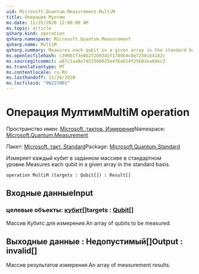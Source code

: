 ```yaml
---
uid: Microsoft.Quantum.Measurement.MultiM
title: Операция Мултим
ms.date: 11/25/2020 12:00:00 AM
ms.topic: article
qsharp.kind: operation
qsharp.namespace: Microsoft.Quantum.Measurement
qsharp.name: MultiM
qsharp.summary: Measures each qubit in a given array in the standard basis.
ms.openlocfilehash: c39601f3e8b272b9341f1789b4c8e7230cb4182c
ms.sourcegitcommit: a87c1aa8e7453360025e47ba614f25b02ea84ec3
ms.translationtype: MT
ms.contentlocale: ru-RU
ms.lasthandoff: 11/26/2020
ms.locfileid: "96227001"
---
```

# <a name="multim-operation"></a><span data-ttu-id="a75af-102">Операция Мултим</span><span class="sxs-lookup"><span data-stu-id="a75af-102">MultiM operation</span></span>

<span data-ttu-id="a75af-103">Пространство имен: [Microsoft. тактов. Измерение](xref:Microsoft.Quantum.Measurement)</span><span class="sxs-lookup"><span data-stu-id="a75af-103">Namespace: [Microsoft.Quantum.Measurement](xref:Microsoft.Quantum.Measurement)</span></span>

<span data-ttu-id="a75af-104">Пакет: [Microsoft. такт. Standard](https://nuget.org/packages/Microsoft.Quantum.Standard)</span><span class="sxs-lookup"><span data-stu-id="a75af-104">Package: [Microsoft.Quantum.Standard](https://nuget.org/packages/Microsoft.Quantum.Standard)</span></span>


<span data-ttu-id="a75af-105">Измеряет каждый кубит в заданном массиве в стандартном уровне.</span><span class="sxs-lookup"><span data-stu-id="a75af-105">Measures each qubit in a given array in the standard basis.</span></span>

```qsharp
operation MultiM (targets : Qubit[]) : Result[]
```


## <a name="input"></a><span data-ttu-id="a75af-106">Входные данные</span><span class="sxs-lookup"><span data-stu-id="a75af-106">Input</span></span>

### <a name="targets--qubit"></a><span data-ttu-id="a75af-107">целевые объекты: [кубит](xref:microsoft.quantum.lang-ref.qubit)[]</span><span class="sxs-lookup"><span data-stu-id="a75af-107">targets : [Qubit](xref:microsoft.quantum.lang-ref.qubit)[]</span></span>

<span data-ttu-id="a75af-108">Массив Кубитс для измерения.</span><span class="sxs-lookup"><span data-stu-id="a75af-108">An array of qubits to be measured.</span></span>



## <a name="output--__invalidresult__"></a><span data-ttu-id="a75af-109">Выходные данные __: <Result> Недопустимый__[]</span><span class="sxs-lookup"><span data-stu-id="a75af-109">Output : __invalid<Result>__[]</span></span>

<span data-ttu-id="a75af-110">Массив результатов измерения.</span><span class="sxs-lookup"><span data-stu-id="a75af-110">An array of measurement results.</span></span>